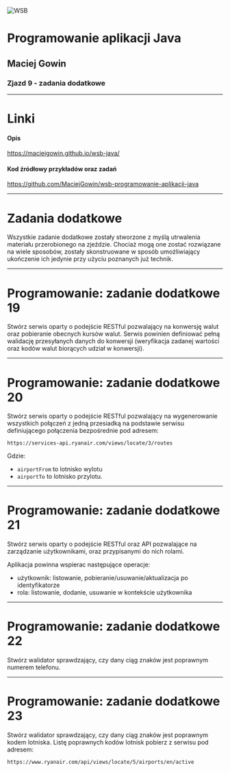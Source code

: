 ![WSB](https://maciejgowin.github.io/assets/img/wsb-merito-logo.png)

# Programowanie aplikacji Java

## Maciej Gowin

### Zjazd 9 - zadania dodatkowe

---

# Linki

#### Opis
https://maciejgowin.github.io/wsb-java/

#### Kod źródłowy przykładów oraz zadań
https://github.com/MaciejGowin/wsb-programowanie-aplikacji-java

---
# Zadania dodatkowe

Wszystkie zadanie dodatkowe zostały stworzone z myślą utrwalenia materiału przerobionego na zjeździe. Chociaż mogą one zostać rozwiązane na wiele sposobów, zostały skonstruowane w sposób umożliwiający ukończenie ich jedynie przy użyciu poznanych już technik.

---
# **Programowanie: zadanie dodatkowe 19**

Stwórz serwis oparty o podejście RESTful pozwalający na konwersję walut oraz pobieranie obecnych kursów walut. Serwis powinien definiować pełną walidację przesyłanych danych do konwersji (weryfikacja zadanej wartości oraz kodów walut biorących udział w konwersji).

---
# **Programowanie: zadanie dodatkowe 20**

Stwórz serwis oparty o podejście RESTful pozwalający na wygenerowanie wszystkich połączeń z jedną przesiadką na podstawie serwisu definiującego połączenia bezpośrednie pod adresem:

```
https://services-api.ryanair.com/views/locate/3/routes
```

Gdzie:
- `airportFrom` to lotnisko wylotu
- `airportTo` to lotnisko przylotu.

---
# **Programowanie: zadanie dodatkowe 21**

Stwórz serwis oparty o podejście RESTful oraz API pozwalające na zarządzanie użytkownikami, oraz przypisanymi do nich rolami.

Aplikacja powinna wspierac następujące operacje:
- użytkownik: listowanie, pobieranie/usuwanie/aktualizacja po identyfikatorze
- rola: listowanie, dodanie, usuwanie w kontekście użytkownika

---
# **Programowanie: zadanie dodatkowe 22**
Stwórz walidator sprawdzający, czy dany ciąg znaków jest poprawnym numerem telefonu.

---
# **Programowanie: zadanie dodatkowe 23**
Stwórz walidator sprawdzający, czy dany ciąg znaków jest poprawnym kodem lotniska. Listę poprawnych kodów lotnisk pobierz z serwisu pod adresem:

```
https://www.ryanair.com/api/views/locate/5/airports/en/active
```
